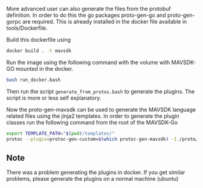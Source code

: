 More advanced user can also generate the files from the protobuf definition. In order to do this the go packages proto-gen-go and proto-gen-gorpc are required.
This is already installed in the docker file available in tools/Dockerfile.

Build this dockerfile using
```bash
docker build . -t mavsdk
```

Run the image using the following command with the volume with MAVSDK-GO mounted in the docker.

```bash
bash run_docker.bash
```

Then run the script ```generate_from_protos.bash``` to generate the plugins. The script is more or less self explanatory.


Now the proto-gen-mavsdk can be used to generate the MAVSDK language related files using the jinja2 templates.
In order to generate the plugin classes run the following command from the root of the MAVSDK-Go

```bash
export TEMPLATE_PATH="$(pwd)/templates/"
protoc --plugin=protoc-gen-custom=$(which protoc-gen-mavsdk) -I./proto/protos/action --custom_out=. --custom_opt=file-ext=go ./proto/protos/action/action.proto

```

## Note
There was a problem generating the plugins in docker. If you get similar problems, please generate the plugins on a normal machine (ubuntu)